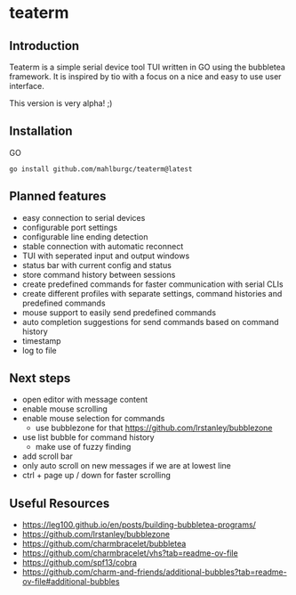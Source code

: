# teaterm

## Introduction

Teaterm is a simple serial device tool TUI written in GO using the bubbletea framework. It is inspired by tio with a focus on a nice and easy to use user interface.

This version is very alpha! ;)

## Installation

GO

```shell
go install github.com/mahlburgc/teaterm@latest
```

## Planned features
- easy connection to serial devices
- configurable port settings
- configurable line ending detection
- stable connection with automatic reconnect
- TUI with seperated input and output windows
- status bar with current config and status
- store command history between sessions
- create predefined commands for faster communication with serial CLIs
- create different profiles with separate settings, command histories and predefined commands
- mouse support to easily send predefined commands
- auto completion suggestions for send commands based on command history
- timestamp
- log to file

## Next steps
- open editor with message content
- enable mouse scrolling
- enable mouse selection for commands
    - use bubblezone for that https://github.com/lrstanley/bubblezone
- use list bubble for command history
    - make use of fuzzy finding
- add scroll bar
- only auto scroll on new messages if we are at lowest line
- ctrl + page up / down for faster scrolling


## Useful Resources
- https://leg100.github.io/en/posts/building-bubbletea-programs/
- https://github.com/lrstanley/bubblezone
- https://github.com/charmbracelet/bubbletea
- https://github.com/charmbracelet/vhs?tab=readme-ov-file
- https://github.com/spf13/cobra
- https://github.com/charm-and-friends/additional-bubbles?tab=readme-ov-file#additional-bubbles